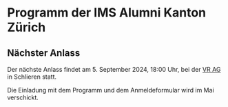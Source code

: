 # Programm der IMS Alumni Kanton Zürich

## Nächster Anlass

Der nächste Anlass findet am 5. September 2024, 18:00 Uhr, bei der
[VR AG](https://vrag.ch/)
in Schlieren statt.

Die Einladung mit dem Programm und dem Anmeldeformular wird im Mai verschickt.
